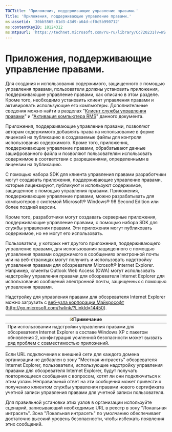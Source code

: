 ```yaml
---
TOCTitle: 'Приложения, поддерживающие управление правами.'
Title: 'Приложения, поддерживающие управление правами.'
ms:assetid: '30bb5565-81d3-43d9-a64d-cf0c5b990712'
ms:contentKeyID: 18124312
ms:mtpsurl: 'https://technet.microsoft.com/ru-ru/library/Cc720231(v=WS.10)'
---
```


Приложения, поддерживающие управление правами.
==============================================

Для создания и использования содержимого, защищенного с помощью управления правами, пользователи должны установить приложения, поддерживающие управление правами, как описано в этом разделе. Кроме того, необходимо установить клиент управления правами и активировать использующие его компьютеры. Дополнительные сведения можно найти в разделах "[Клиент службы управления правами](https://technet.microsoft.com/03294fa2-8350-430d-b4b0-03d5169937c2)" и "[Активация компьютера RMS](https://technet.microsoft.com/09a0d631-9860-477f-9d10-df61b3bfe125)" данного документа.

Приложения, поддерживающие управление правами, позволяют авторам содержимого добавлять права на использование в форме лицензий на публикацию в создаваемые файлы для контроля использования содержимого. Кроме того, приложения, поддерживающие управление правами, обрабатывают данные зашифрованного файла и позволяют пользователям использовать содержимое в соответствии с разрешениями, определенными в лицензии на публикацию.

С помощью набора SDK для клиента управления правами разработчики могут создавать приложения, поддерживающие управление правами, которые лицензируют, публикуют и используют содержимое, защищенное с помощью управления правами. Приложения, поддерживающие управление правами, можно разрабатывать для компьютеров с системой Microsoft® Windows® 98 Second Edition или более поздней версии.

Кроме того, разработчики могут создавать серверные приложения, поддерживающие управление правами, с помощью набора SDK для службы управления правами. Эти приложения могут публиковать содержимое, но не могут его использовать.

Пользователи, у которых нет другого приложения, поддерживающего управление правами, для использования защищенного с помощью управления правами содержимого в сообщениях электронной почты или на веб-страницах могут получить и использовать надстройку управления правами для обозревателя Microsoft® Internet Explorer. Например, клиенты Outlook Web Access (OWA) могут использовать надстройку управления правами для обозревателя Internet Explorer для использования сообщений электронной почты, защищенных с помощью управления правами.

Надстройку для управления правами для обозревателя Internet Explorer можно загрузить с [веб-узла корпорации Майкрософт](http://go.microsoft.com/fwlink/?linkid=14450) (http://go.microsoft.com/fwlink/?LinkId=14450).

| ![](images/Cc720231.note(WS.10).gif)Примечание                                                                                                                                                |
|----------------------------------------------------------------------------------------------------------------------------------------------------------------------------------------------------------------------------|
| При использовании надстройки управления правами для обозревателя Internet Explorer в составе Windows XP с пакетом обновления 2, конфигурация усиленной безопасности может вызвать ряд проблем с совместимостью приложений. |

Если URL подключения к внешней сети для каждого домена организации не добавлен в зону "Местная интрасеть" обозревателя Internet Explorer, пользователи, использующие надстройку управления правами для обозревателя Internet Explorer, будут получать повторяющиеся сообщения с вопросом, хотят ли они подключиться к этим узлам. Неправильный ответ на эти сообщения может привести к получению клиентом службы управления правами нового сертификата учетной записи управления правами для учетной записи пользователя.

Для правильной установки этих узлов в организации используйте сценарий, записывающий необходимые URL в реестр в зону "Локальная интрасеть". Зона "Локальная интрасеть" по умолчанию обеспечивает достаточно высокий уровень безопасности, чтобы избежать появления этих сообщений.

